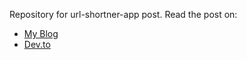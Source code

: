 Repository for url-shortner-app post. Read the post on:

- [My Blog](https://okkarm.in/blog/your-own-url-shortner)
- [Dev.to](https://dev.to/okkarmin/your-own-bit-ly-for-a-grand-total-of-0-5hmi)
